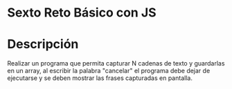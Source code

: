 # Sexto Reto Básico con JS

# Descripción
Realizar un programa que permita capturar N cadenas de texto y guardarlas en un array, al escribir la palabra "cancelar" el programa debe dejar de ejecutarse y se deben mostrar las frases capturadas en pantalla.


